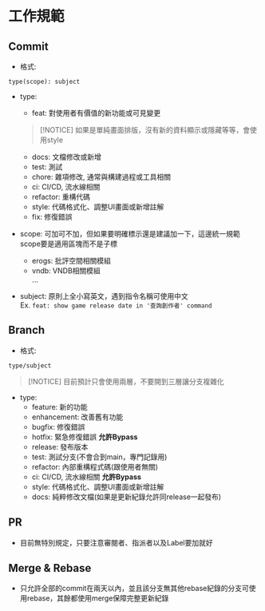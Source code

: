 # 工作規範

## Commit

- 格式:
```
type(scope): subject
```

- type:
    - feat: 對使用者有價值的新功能或可見變更  
    >[!NOTICE]
    > 如果是單純畫面排版，沒有新的資料顯示或隱藏等等，會使用style
    - docs: 文檔修改或新增
    - test: 測試
    - chore: 雜項修改, 通常與構建過程或工具相關
    - ci: CI/CD, 流水線相關
    - refactor: 重構代碼
    - style: 代碼格式化、調整UI畫面或新增註解
    - fix: 修復錯誤


- scope: 可加可不加，但如果要明確標示還是建議加一下，這邊統一規範scope要是適用區塊而不是子標
    - erogs: 批評空間相關模組
    - vndb: VNDB相關模組  
    ...

- subject: 原則上全小寫英文，遇到指令名稱可使用中文  
Ex. `feat: show game release date in '查詢創作者' command`

## Branch

- 格式:
```
type/subject
```

>[!NOTICE]
> 目前預計只會使用兩層，不要開到三層讓分支複雜化

- type:
    - feature: 新的功能
    - enhancement: 改善舊有功能
    - bugfix: 修復錯誤
    - hotfix: 緊急修復錯誤 **允許Bypass**
    - release: 發布版本
    - test: 測試分支(不會合到main，專門記錄用)
    - refactor: 內部重構程式碼(跟使用者無關)
    - ci: CI/CD, 流水線相關 **允許Bypass**
    - style: 代碼格式化、調整UI畫面或新增註解
    - docs: 純粹修改文檔(如果是更新紀錄允許同release一起發布)

## PR

- 目前無特別規定，只要注意審閱者、指派者以及Label要加就好

## Merge & Rebase

- 只允許全部的commit在兩天以內，並且該分支無其他rebase紀錄的分支可使用rebase，其餘都使用merge保障完整更新紀錄

